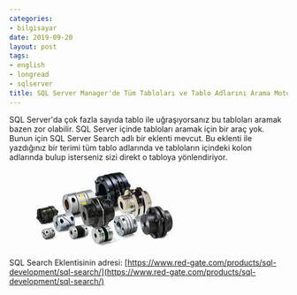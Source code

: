 ```yaml
---
categories:
- bilgisayar
date: 2019-09-20
layout: post
tags:
- english
- longread
- sqlserver
title: SQL Server Manager'de Tüm Tabloları ve Tablo Adlarını Arama Motoru
---
```


SQL Server'da çok fazla sayıda tablo ile uğraşıyorsanız bu tabloları aramak bazen zor olabilir. SQL Server içinde tabloları aramak için bir araç yok. Bunun için SQL Server Search adlı bir eklenti mevcut. Bu eklenti ile yazdığınız bir terimi tüm tablo adlarında ve tabloların içindeki kolon adlarında bulup isterseniz sizi direkt o tabloya yönlendiriyor.

![](/images/image-4.png)

SQL Search Eklentisinin adresi: [https://www.red-gate.com/products/sql-development/sql-search/](https://www.red-gate.com/products/sql-development/sql-search/)
